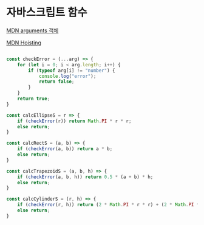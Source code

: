 # 자바스크립트 함수

[MDN arguments 객체](https://developer.mozilla.org/ko/docs/Web/JavaScript/Reference/Functions/arguments)

[MDN Hoisting](https://developer.mozilla.org/ko/docs/Glossary/Hoisting)

~~~JavaScript

const checkError = (...arg) => {
    for (let i = 0; i < arg.length; i++) {
        if (typeof arg[i] != "number") {
            console.log("error");
            return false;
        }
    }
    return true;
}

const calcEllipseS = r => {
    if (checkError(r)) return Math.PI * r * r;
    else return;
}

const calcRectS = (a, b) => {
    if (checkError(a, b)) return a * b;
    else return;
}

const calcTrapezoidS = (a, b, h) => {
    if (checkError(a, b, h)) return 0.5 * (a + b) * h;
    else return;
}

const calcCylinderS = (r, h) => {
    if (checkError(r, h)) return (2 * Math.PI * r * r) + (2 * Math.PI * r * h);
    else return;
}

~~~
